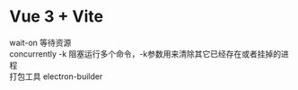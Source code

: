 # Vue 3 + Vite

wait-on 等待资源  
concurrently  -k 阻塞运行多个命令，-k参数用来清除其它已经存在或者挂掉的进程  
打包工具 electron-builder  
